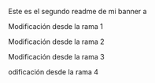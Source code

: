 Este es el segundo readme de mi banner a

Modificación desde la rama 1

Modificación desde la rama 2

Modificación desde la rama 3

odificación desde la rama 4
